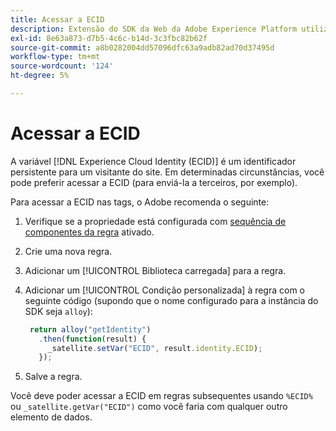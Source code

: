 ```yaml
---
title: Acessar a ECID
description: Extensão do SDK da Web da Adobe Experience Platform utilizando ECID em tags
exl-id: 8e63a873-d7b5-4c6c-b14d-3c3fbc82b62f
source-git-commit: a8b0282004dd57096dfc63a9adb82ad70d37495d
workflow-type: tm+mt
source-wordcount: '124'
ht-degree: 5%

---
```


# Acessar a ECID

A variável [!DNL Experience Cloud Identity (ECID)] é um identificador persistente para um visitante do site. Em determinadas circunstâncias, você pode preferir acessar a ECID (para enviá-la a terceiros, por exemplo).

Para acessar a ECID nas tags, o Adobe recomenda o seguinte:

1. Verifique se a propriedade está configurada com [sequência de componentes da regra](../../tags/ui/managing-resources/rules.md#sequencing) ativado.
1. Crie uma nova regra.
1. Adicionar um [!UICONTROL Biblioteca carregada] para a regra.
1. Adicionar um [!UICONTROL Condição personalizada] à regra com o seguinte código (supondo que o nome configurado para a instância do SDK seja `alloy`):

   ```javascript
    return alloy("getIdentity")
      .then(function(result) {
        _satellite.setVar("ECID", result.identity.ECID);
      });
   ```

1. Salve a regra.

Você deve poder acessar a ECID em regras subsequentes usando `%ECID%` ou `_satellite.getVar("ECID")` como você faria com qualquer outro elemento de dados.
